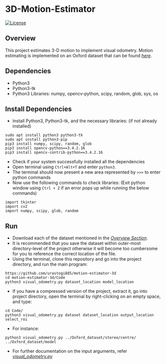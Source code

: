 # 3D-Motion-Estimator
[![License](https://img.shields.io/badge/License-BSD%203--Clause-blue.svg)](https://github.com/urastogi885/motion-estimator-3d/blob/master/LICENSE)

## Overview

This project estimates 3-D motion to implement visual odometry. Motion estimating is implemented on an Oxford dataset that can be found [*here*](https://drive.google.com/file/d/12Ir2kZ3kRgCe8vqaedT-dlpj-Z8vqhPO/view?usp=sharing).

## Dependencies

- Python3
- Python3-tk
- Python3 Libraries: numpy, opencv-python, scipy, random, glob, sys, os

## Install Dependencies

- Install Python3, Python3-tk, and the necessary libraries: (if not already installed)

```
sudo apt install python3 python3-tk
sudo apt install python3-pip
pip3 install numpy, scipy, random, glob
pip3 install opencv-python==3.4.2.16
pip3 install opencv-contrib-python==3.4.2.16
```

- Check if your system successfully installed all the dependencies
- Open terminal using ```Ctrl+Alt+T``` and enter ```python3```.
- The terminal should now present a new area represented by ```>>>``` to enter python commands
- Now use the following commands to check libraries: (Exit python window using ```Ctrl + Z``` if an error pops up while
running the below commands)

```
import tkinter
import cv2
import numpy, scipy, glob, random
```
## Run


- Download each of the dataset mentioned in the [*Overview Section*](https://github.com/urastogi885/motion-estimator-3d#overview).
- It is recommended that you save the dataset within outer-most directory-level of the project otherwise it will become 
too cumbersome for you to reference the correct location of the file.
- Using the terminal, clone this repository and go into the project directory, and run the main program:

```
https://github.com/urastogi885/motion-estimator-3d
cd motion-estimator-3d/Code
python3 visual_odometry.py dataset_location model_location
```

- If you have a compressed version of the project, extract it, go into project directory, open the terminal by 
right-clicking on an empty space, and type:

```
cd Code/
python3 visual_odometry.py dataset dataset_location output_location select_roi
```
- For instance:
```
python3 visual_odometry.py ../Oxford_dataset/stereo/centre/ ../Oxford_dataset/model
```

- For further documentation on the input arguments, refer 
[*visual_odometry.py*](https://github.com/urastogi885/motion-estimator-3d/blob/master/Code/visual_odometry.py)
